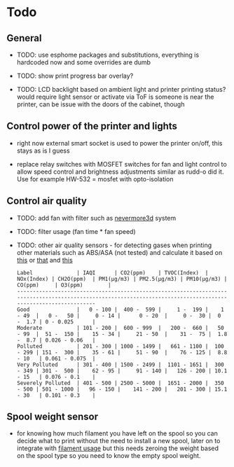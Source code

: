 # Todo

## General

- TODO: use esphome packages and substitutions, everything is hardcoded now and some overrides are dumb
- TODO: show print progress bar overlay?

- TODO: LCD backlight based on ambient light and printer printing status? would require light sensor
  or activate via ToF is someone is near the printer, can be issue with the doors of the cabinet, though

## Control power of the printer and lights

- right now external smart socket is used to power the printer on/off, this stays as is I guess

- replace relay switches with MOSFET switches for fan and light control to allow
  speed control and brightness adjustments similar as
  rudd-o did it. Use for example HW-532 = mosfet with opto-isolation

## Control air quality

- TODO: add fan with filter such as [nevermore3d](https://github.com/nevermore3d) system

- TODO: filter usage (fan time * fan speed)

- TODO: other air quality sensors - for detecting gases when printing other materials such as ABS/ASA (not tested)
  and calculate it based on [this](https://atmotube.com/atmocube-support/indoor-air-quality-index-iaqi)
  or [that](https://airly.org/en/air-quality-index-caqi-and-aqi-methods-of-calculation/)
  and [this](https://www.breeze-technologies.de/blog/calculating-an-actionable-indoor-air-quality-index/)

  <!-- markdownlint-disable line_length -->
  ```text
  Label              | IAQI      | CO2(ppm)    | TVOC(Index)  | NOx(Index) | CH2O(ppm)  | PM1(µg/m3) | PM2.5(µg/m3) | PM10(µg/m3) | CO(ppm)     | O3(ppm)        |
  ---------------------------------------------------------------------------------------------------------------------------------------------------------------
  Good               |   0 - 100 |  400 -  599 |     1 -  199 |    1 - 49  |   0 -   50 |     0 - 14 |      0 - 20  |     0 -  30 |  0   -  1.7 | 0 - 0.025      |
  Moderate           | 101 - 200 |  600 - 999  |   200 -  660 |   50 - 99  |  51 -  150 |    15 - 34 |     21 - 50  |    31 -  75 |  1.8 -  8.7 | 0.026 - 0.06   |
  Polluted           | 201 - 300 | 1000 - 1499 |   661 - 1100 |  100 - 299 | 151 -  300 |    35 - 61 |     51 - 90  |    76 - 125 |  8.8 - 10   | 0.061 - 0.075  |
  Very Polluted      | 301 - 400 | 1500 - 2499 |  1101 - 1651 |  300 - 349 | 301 -  500 |    62 - 95 |     91 - 140 |   126 - 200 | 10.1 - 15   | 0.076 - 0.1    |
  Severely Polluted  | 401 - 500 | 2500 - 5000 |  1651 - 2000 |  350 - 500 | 501 - 1000 |   96 - 150 |    141 - 200 |   201 - 300 | 15.1 - 30   | 0.101 - 0.3    |
  ```
  <!-- markdownlint-enable line_length -->

## Spool weight sensor

- for knowing how much filament you have left on the spool so you can decide what to print without
  the need to install a new spool, later on to integrate with [filament usage](https://github.com/nvtkaszpir/3d-print/tree/main/filament-usage)
  but this needs zeroing the weight based on the spool type so you need to know the empty spool weight.
